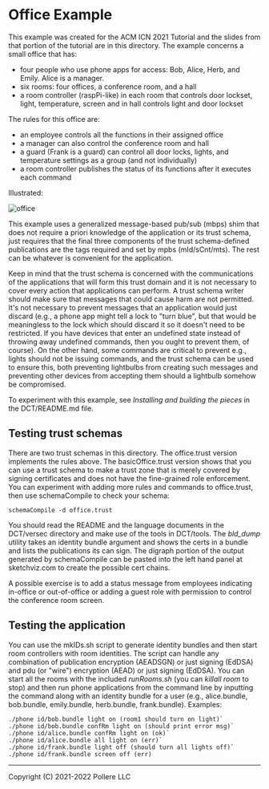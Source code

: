# Office Example

This example was created for the ACM ICN 2021 Tutorial and the slides from that portion of the tutorial are in this directory. The example concerns a small office that has:

- four people who use phone apps for access: Bob, Alice, Herb, and Emily. Alice is a manager.
- six rooms: four offices, a conference room, and a hall
- a room controller (raspPi-like) in each room that controls door lockset, light, temperature, screen and in hall controls light and door lockset

The rules for this office are:

- an employee controls all the functions in their assigned office
- a manager can also control the conference room and hall
- a guard (Frank is a guard) can control all door locks, lights, and temperature settings as a group (and not individually)
- a room controller publishes the status of its functions after it executes each command

Illustrated:

![office](./office.png)

This example uses a generalized message-based pub/sub (mbps) shim that does not require a priori knowledge of the application or its trust schema, just requires that the final three components of the trust schema-defined publications are the tags required and set by mpbs  (mId/sCnt/mts). The rest can be whatever is convenient for the application.

Keep in mind that the trust schema is concerned with the communications of the applications that will form this trust domain and it is not necessary to cover every action that applications can perform. A trust schema writer should make sure that messages that could cause harm are not permitted. It's not necessary to prevent messages that an application would just discard (e.g., a phone app might tell a lock to "turn blue", but that would be meaningless to the lock which should discard it so it doesn't need to be restricted. If you have devices that enter an undefined state instead of throwing away undefined commands, then you ought to prevent them, of course). On the other hand, some commands are critical to prevent e.g., lights should not be issuing commands, and the trust schema can be used to ensure this, both preventing lightbulbs from creating such messages and preventing other devices from accepting them should a lightbulb somehow be compromised.

To experiment with this example, see *Installing and building the pieces* in the DCT/README.md file.

## Testing trust schemas

There are two trust schemas in this directory. The office.trust version implements the rules above. The basicOffice.trust version shows that you can use a trust schema to make a trust zone that is merely covered by signing certificates and does not have the fine-grained role enforcement. You can experiment with adding more rules and commands to office.trust, then use schemaCompile to check your schema: 

 `schemaCompile -d office.trust`

You should read the README and the language documents in the DCT/versec directory and make use of the tools in DCT/tools. The *bld_dump* utility takes an identity bundle argument and shows the certs in a bundle and lists the publications its can sign. The digraph portion of the output generated by schemaCompile can be pasted into the left hand panel at sketchviz.com to create the possible cert chains.

A possible exercise is to add a status message from employees indicating in-office or out-of-office or adding a guest role with permission to control the conference room screen.

## Testing the application

You can use the mkIDs.sh script to generate identity bundles and then start room controllers with room identities. The script can handle any combination of publication encryption (AEADSGN) or just signing (EdDSA) and pdu (or "wire") encryption (AEAD) or just signing (EdDSA). You can start all the rooms with the included *runRooms.sh* (you can *killall room* to stop) and then run phone applications from the command line by inputting the command along with an identity bundle for a user (e.g., alice.bundle, bob.bundle, emily.bundle, herb.bundle, frank.bundle). Examples:

```
./phone id/bob.bundle light on (room1 should turn on light)` 
./phone id/bob.bundle confRm light on (should print error msg)` 
./phone id/alice.bundle confRm light on (ok)` 
./phone id/alice.bundle all light on (err)` 
./phone id/frank.bundle light off (should turn all lights off)`
./phone id/frank.bundle screen off (err)
```



---

Copyright (C) 2021-2022 Pollere LLC 
